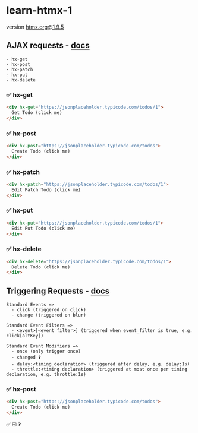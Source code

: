 # learn-htmx-1

version htmx.org@1.9.5

## AJAX requests - [docs](https://htmx.org/docs/#ajax)
```
- hx-get
- hx-post
- hx-patch
- hx-put
- hx-delete
```
### ✅ hx-get
```html
<div hx-get="https://jsonplaceholder.typicode.com/todos/1">
  Get Todo (click me)
</div>
```
### ✅ hx-post
```html
<div hx-post="https://jsonplaceholder.typicode.com/todos">
  Create Todo (click me)
</div>
```
### ✅ hx-patch
```html
<div hx-patch="https://jsonplaceholder.typicode.com/todos/1">
  Edit Patch Todo (click me)
</div>
```
### ✅ hx-put
```html
<div hx-put="https://jsonplaceholder.typicode.com/todos/1">
  Edit Put Todo (click me)
</div>
```
### ✅ hx-delete
```html
<div hx-delete="https://jsonplaceholder.typicode.com/todos/1">
  Delete Todo (click me)
</div>
```

## Triggering Requests - [docs](https://htmx.org/docs/#triggers)
```
Standard Events =>
  - click (triggered on click)
  - change (triggered on blur)

Standard Event Filters =>
  - <event>[<event filter>] (triggered when event_filter is true, e.g. click[altKey])

Standard Event Modifiers =>
  - once (only trigger once)
  - changed ❓
  - delay:<timing declaration> (triggered after delay, e.g. delay:1s)
  - throttle:<timing declaration> (triggered at most once per timing declaration, e.g. throttle:1s)
```
### ✅ hx-post
```html
<div hx-post="https://jsonplaceholder.typicode.com/todos">
  Create Todo (click me)
</div>
```






✅
☑️
❓
